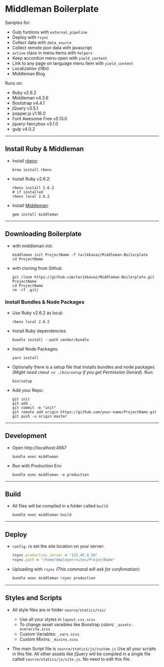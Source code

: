 # Middleman Boilerplate

Samples for:

- Gulp funtions with `external_pipeline`
- Deploy with `rsync`
- Collect data with `data_source`
- Collect remote json data with javascript
- `active` class in menu items with `helpers`
- Keep accordion menu open with `yield_content`
- Link to any page on language menu item with `yield_content` 
- Localization (i18n)
- Middleman Blog 

Runs on:

- Ruby v2.6.2
- Middleman v4.3.6
- Bootstrap v4.4.1
- jQuery v3.5.1
- popper.js v1.16.0
- Font Awesome Free v5.13.0
- jquery-fancybox v3.1.0
- gulp v4.0.2

---




## Install Ruby & Middleman

- Install [rbenv](https://github.com/rbenv/rbenv#installation): 
  
    ```
    brew install rbenv
    ```
- Install Ruby v2.6.2:
    ```
    rbenv install 2.6.2
    # if installed
    rbenv local 2.6.2
    ```
- Install [Middleman](https://middlemanapp.com/):
  
    ```
    gem install middleman
    ```
---


## Downloading Boilerplate


- with middleman init:
    ```
    middleman init ProjectName -T tarikkavaz/Middleman-Boilerplate
    cd ProjectName
    ```
- with cloning from Github
    ``` 
    git clone https://github.com/tarikkavaz/Middleman-Boilerplate.git ProjectName
    cd ProjectName
    rm -rf .git/
    ```


### Install Bundles & Node Packages
- Use Ruby v2.6.2 as local:
    ```
    rbenv local 2.6.2
    ```
- Install Ruby dependencies:
    ```
    bundle install --path vendor/bundle
    ```
- Install Node Packages:
    ```
    yarn install
    ```
- Optionally there is a setup file that installs bundles and node packages (_Might need `chmod +x ./bin/setup` if you get  Permission Denied_). Run:
    ```
    bin/setup
    ```
    
- Add your Repo: 
    ```
    git init
    git add .
    git commit -m "init"
    git remote add origin https://github.com/your-name/ProjectName.git
    git push -u origin master
    ```

---


## Development

- Open http://localhost:4567
    ```
    bundle exec middleman
    ```
- Run with Production Env
    ```
    bundle exec middleman -e production
    ```
---


## Build

- All files will be compiled in a folder called `build`:
    ```
    bundle exec middleman build
    ```

---


## Deploy
-  `config.rb` set the site location on your server:
    ```ruby
    rsync.production_server = "123.45.0.56"
    rsync.path = "/home/deployer/sites/ProjectName"
    ```
- Uploading with `rsync` *(This command will ask for confirmation)*: 
    ```bash
    bundle exec middleman rsync production
    ```
---

## Styles and Scripts
- All style files are in folder `source/statics/css/`
    - Use all your styles in `layout.css.scss` 
    - To change asset varaibles like Boostrap colors: `_assets-overwrite.scss`
    - Custom Variables: `_vars.scss`
    - Custom Mixins: `_mixins.scss`

- The main Script file is `source/statics/js/custom.js` 
    Use all your scripts in this file.
    All other assets like jQuery will be compiled in a single file called `source/statics/js/site.js`.
    No need to edit this file. 
